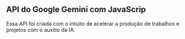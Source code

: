 <h2>API do Google Gemini com JavaScrip</h2>

Essa API foi criada com o intuito de acelerar a produção de trabalhos e projetos com o auxilio da IA.
